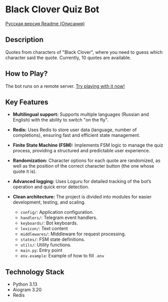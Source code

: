 # Black Clover Quiz Bot

[Русская версия Readme (Описания)](README.ru.md)  

## Description

Quotes from characters of "Black Clover", where you need to guess which character said the quote.
Currently, 10 quotes are available.

## How to Play?

The bot runs on a remote server. [Try playing with it now!](https://t.me/blackclover_quiz_bot)

## Key Features

*   **Multilingual support:** Supports multiple languages (Russian and English) with the ability to switch "on the fly".
*   **Redis:** Uses Redis to store user data (language, number of completions), ensuring fast and efficient state management.
*   **Finite State Machine (FSM):** Implements FSM logic to manage the quiz process, providing a structured and predictable user experience.
*   **Randomization:** Character options for each quote are randomized, as well as the position of the correct character button (the one whose quote it is).
*   **Advanced logging:** Uses Loguru for detailed tracking of the bot’s operation and quick error detection.
*   **Clean architecture:** The project is divided into modules for easier development, testing, and scaling.

    *   `config/`: Application configuration.
    *   `handlers/`: Telegram event handlers.
    *   `keyboards/`: Bot keyboards.
    *   `lexicon/`: Text content
    *   `middlewares/`: Middleware for request processing.
    *   `states/`: FSM state definitions.
    *   `utils/`: Utility functions.
    *   `main.py`: Entry point
    *   `env.example`: Example of how to fill `.env`


## Technology Stack

*   Python 3.13
*   Aiogram 3.20
*   Redis
